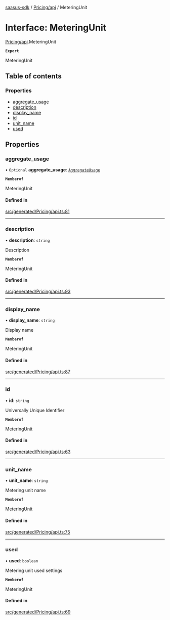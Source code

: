 [saasus-sdk](../README.md) / [Pricing/api](../modules/Pricing_api.md) / MeteringUnit

# Interface: MeteringUnit

[Pricing/api](../modules/Pricing_api.md).MeteringUnit

**`Export`**

MeteringUnit

## Table of contents

### Properties

- [aggregate\_usage](Pricing_api.MeteringUnit.md#aggregate_usage)
- [description](Pricing_api.MeteringUnit.md#description)
- [display\_name](Pricing_api.MeteringUnit.md#display_name)
- [id](Pricing_api.MeteringUnit.md#id)
- [unit\_name](Pricing_api.MeteringUnit.md#unit_name)
- [used](Pricing_api.MeteringUnit.md#used)

## Properties

### aggregate\_usage

• `Optional` **aggregate\_usage**: [`AggregateUsage`](../enums/Pricing_api.AggregateUsage.md)

**`Memberof`**

MeteringUnit

#### Defined in

[src/generated/Pricing/api.ts:81](https://github.com/saasus-platform/saasus-sdk-javascript/blob/6b95732/src/generated/Pricing/api.ts#L81)

___

### description

• **description**: `string`

Description

**`Memberof`**

MeteringUnit

#### Defined in

[src/generated/Pricing/api.ts:93](https://github.com/saasus-platform/saasus-sdk-javascript/blob/6b95732/src/generated/Pricing/api.ts#L93)

___

### display\_name

• **display\_name**: `string`

Display name

**`Memberof`**

MeteringUnit

#### Defined in

[src/generated/Pricing/api.ts:87](https://github.com/saasus-platform/saasus-sdk-javascript/blob/6b95732/src/generated/Pricing/api.ts#L87)

___

### id

• **id**: `string`

Universally Unique Identifier

**`Memberof`**

MeteringUnit

#### Defined in

[src/generated/Pricing/api.ts:63](https://github.com/saasus-platform/saasus-sdk-javascript/blob/6b95732/src/generated/Pricing/api.ts#L63)

___

### unit\_name

• **unit\_name**: `string`

Metering unit name

**`Memberof`**

MeteringUnit

#### Defined in

[src/generated/Pricing/api.ts:75](https://github.com/saasus-platform/saasus-sdk-javascript/blob/6b95732/src/generated/Pricing/api.ts#L75)

___

### used

• **used**: `boolean`

Metering unit used settings

**`Memberof`**

MeteringUnit

#### Defined in

[src/generated/Pricing/api.ts:69](https://github.com/saasus-platform/saasus-sdk-javascript/blob/6b95732/src/generated/Pricing/api.ts#L69)
